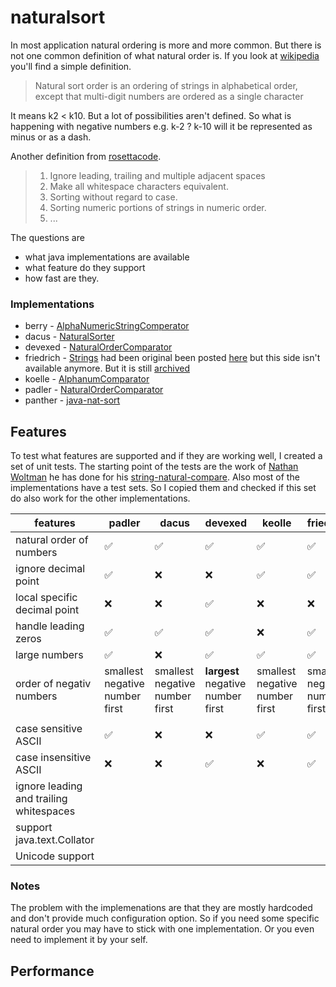 # naturalsort

In most application natural ordering is more and more common. But there is not one common definition of what 
natural order is. If you look at [wikipedia][11] you'll find a simple definition. 
> Natural sort order is an ordering of strings in alphabetical order, except that multi-digit numbers are ordered as a single character

It means k2 < k10. But a lot of possibilities aren't defined. So what is happening with negative numbers 
e.g. k-2 ? k-10 will it be represented as minus or as a dash.

Another definition from [rosettacode][12]. 
> 1. Ignore leading, trailing and multiple adjacent spaces
> 2. Make all whitespace characters equivalent.
> 3. Sorting without regard to case.
> 4. Sorting numeric portions of strings in numeric order.
> 5. ...

The questions are 
* what java implementations are available
* what feature do they support
* how fast are they.


### Implementations

- berry - [AlphaNumericStringComperator][4]
- dacus - [NaturalSorter][3]
- devexed - [NaturalOrderComparator][14]
- friedrich - [Strings][6] had been original been posted [here][7] but this side isn't available anymore. But it is still [archived][8] 
- koelle - [AlphanumComparator][5]
- padler - [NaturalOrderComparator][2]
- panther - [java-nat-sort][9]

## Features

To test what features are supported and if they are working well, I created a set of unit tests. 
The starting point of the tests are the work of [Nathan Woltman][13] he has done for his [string-natural-compare][1].
Also most of the implementations have a test sets. So I copied them and checked if this set do also work for the other
implementations.



 features| padler | dacus | devexed | keolle | friedrich | panther | berry 
---------|--------|-------|---------|--------|-----------|---------|-------
natural order of numbers | :white_check_mark: | :white_check_mark: | :white_check_mark: | :white_check_mark: | :white_check_mark: | :white_check_mark: | :x: 
ignore decimal point | :white_check_mark: | :x: | :x: | :white_check_mark: | :white_check_mark: | :x: | :x:
local specific decimal point | :x: | :x: | :white_check_mark: | :x: | :x: | :x: | :x: 
handle leading zeros | :white_check_mark: | :white_check_mark: | :white_check_mark: | :x: | :white_check_mark: | :white_check_mark: | :white_check_mark: 
large numbers | :white_check_mark: | :x: | :white_check_mark: | :white_check_mark: | :white_check_mark: | :white_check_mark: | :x:
order of negativ numbers | smallest negative number first | smallest negative number first | **largest** negative number first | smallest negative number first | smallest negative number first | smallest negative number first | smallest negative number first 
| | | | | | | |
case sensitive ASCII | :white_check_mark: | :x: | :x: | :white_check_mark: | :white_check_mark: | :white_check_mark: | :white_check_mark: | :x: 
case insensitive ASCII | :x: | :x: | :white_check_mark: | :x: | :white_check_mark: | :white_check_mark: | :x:
ignore leading and trailing whitespaces  | | | | | | | 
support java.text.Collator  | | | | | | | 
Unicode support | | | | | | | 

### Notes
The problem with the implemenations are that they are mostly hardcoded and don't provide much configuration option. So if you need some specific natural order you may have to stick with one implementation. Or you even need to implement it by your self.

## Performance



[1]: https://github.com/nwoltman/string-natural-compare
[2]: https://github.com/616slayer616/natorder
[3]: https://github.com/Dacus/NaturalSort
[4]: http://simplesql.tigris.org/servlets/ProjectDocumentList?folderID=0
[5]: http://www.davekoelle.com/alphanum.html
[6]: https://github.com/marcboon/FlashCards
[7]: http://weblogs.java.net/blog/skelvin/archive/2006/01/natural_string.html
[8]: https://web.archive.org/web/20071010144420/http://weblogs.java.net/blog/skelvin/archive/2006/01/natural_string.html
[9]: https://github.com/gpanther/java-nat-sort
[10]: https://docs.oracle.com/javase/9/docs/api/java/util/Comparator.html?is-external=true#naturalOrder--
[11]: https://en.wikipedia.org/wiki/Natural_sort_order
[12]: https://rosettacode.org/wiki/Natural_sorting
[13]: https://github.com/nwoltman
[14]: https://github.com/devexed/natural-sort